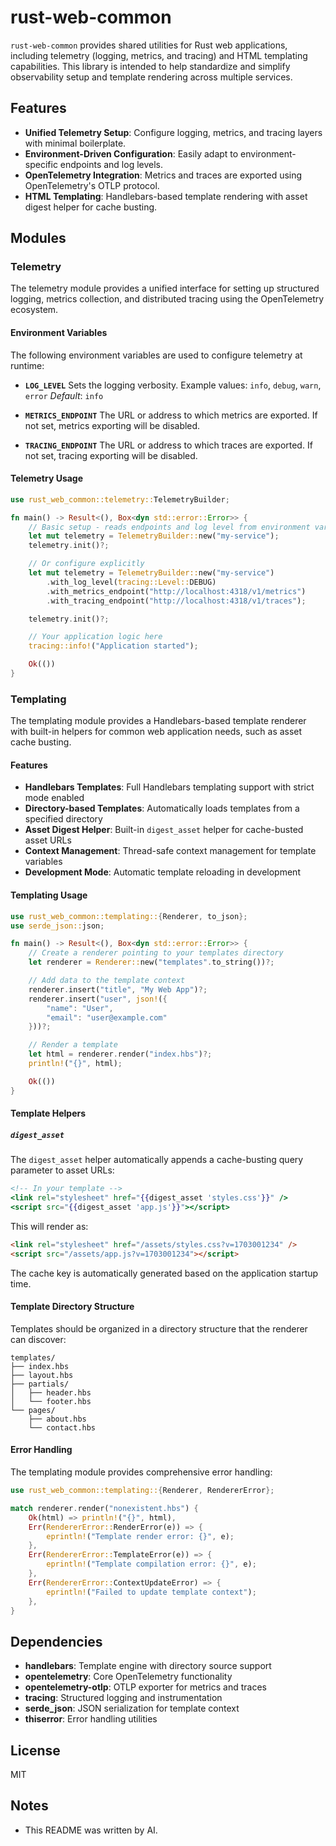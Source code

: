 # rust-web-common

`rust-web-common` provides shared utilities for Rust web applications, including telemetry (logging, metrics, and tracing) and HTML templating capabilities. This library is intended to help standardize and simplify observability setup and template rendering across multiple services.

## Features

- **Unified Telemetry Setup**: Configure logging, metrics, and tracing layers with minimal boilerplate.
- **Environment-Driven Configuration**: Easily adapt to environment-specific endpoints and log levels.
- **OpenTelemetry Integration**: Metrics and traces are exported using OpenTelemetry's OTLP protocol.
- **HTML Templating**: Handlebars-based template rendering with asset digest helper for cache busting.

## Modules

### Telemetry

The telemetry module provides a unified interface for setting up structured logging, metrics collection, and distributed tracing using the OpenTelemetry ecosystem.

#### Environment Variables

The following environment variables are used to configure telemetry at runtime:

- **`LOG_LEVEL`**
  Sets the logging verbosity.
  Example values: `info`, `debug`, `warn`, `error`
  _Default_: `info`

- **`METRICS_ENDPOINT`**
  The URL or address to which metrics are exported.
  If not set, metrics exporting will be disabled.

- **`TRACING_ENDPOINT`**
  The URL or address to which traces are exported.
  If not set, tracing exporting will be disabled.

#### Telemetry Usage

```rust
use rust_web_common::telemetry::TelemetryBuilder;

fn main() -> Result<(), Box<dyn std::error::Error>> {
    // Basic setup - reads endpoints and log level from environment variables
    let mut telemetry = TelemetryBuilder::new("my-service");
    telemetry.init()?;

    // Or configure explicitly
    let mut telemetry = TelemetryBuilder::new("my-service")
        .with_log_level(tracing::Level::DEBUG)
        .with_metrics_endpoint("http://localhost:4318/v1/metrics")
        .with_tracing_endpoint("http://localhost:4318/v1/traces");

    telemetry.init()?;

    // Your application logic here
    tracing::info!("Application started");

    Ok(())
}
```

### Templating

The templating module provides a Handlebars-based template renderer with built-in helpers for common web application needs, such as asset cache busting.

#### Features

- **Handlebars Templates**: Full Handlebars templating support with strict mode enabled
- **Directory-based Templates**: Automatically loads templates from a specified directory
- **Asset Digest Helper**: Built-in `digest_asset` helper for cache-busted asset URLs
- **Context Management**: Thread-safe context management for template variables
- **Development Mode**: Automatic template reloading in development

#### Templating Usage

```rust
use rust_web_common::templating::{Renderer, to_json};
use serde_json::json;

fn main() -> Result<(), Box<dyn std::error::Error>> {
    // Create a renderer pointing to your templates directory
    let renderer = Renderer::new("templates".to_string())?;

    // Add data to the template context
    renderer.insert("title", "My Web App")?;
    renderer.insert("user", json!({
        "name": "User",
        "email": "user@example.com"
    }))?;

    // Render a template
    let html = renderer.render("index.hbs")?;
    println!("{}", html);

    Ok(())
}
```

#### Template Helpers

##### `digest_asset`

The `digest_asset` helper automatically appends a cache-busting query parameter to asset URLs:

```handlebars
<!-- In your template -->
<link rel="stylesheet" href="{{digest_asset 'styles.css'}}" />
<script src="{{digest_asset 'app.js'}}"></script>
```

This will render as:

```html
<link rel="stylesheet" href="/assets/styles.css?v=1703001234" />
<script src="/assets/app.js?v=1703001234"></script>
```

The cache key is automatically generated based on the application startup time.

#### Template Directory Structure

Templates should be organized in a directory structure that the renderer can discover:

```
templates/
├── index.hbs
├── layout.hbs
├── partials/
│   ├── header.hbs
│   └── footer.hbs
└── pages/
    ├── about.hbs
    └── contact.hbs
```

#### Error Handling

The templating module provides comprehensive error handling:

```rust
use rust_web_common::templating::{Renderer, RendererError};

match renderer.render("nonexistent.hbs") {
    Ok(html) => println!("{}", html),
    Err(RendererError::RenderError(e)) => {
        eprintln!("Template render error: {}", e);
    },
    Err(RendererError::TemplateError(e)) => {
        eprintln!("Template compilation error: {}", e);
    },
    Err(RendererError::ContextUpdateError) => {
        eprintln!("Failed to update template context");
    },
}
```

## Dependencies

- **handlebars**: Template engine with directory source support
- **opentelemetry**: Core OpenTelemetry functionality
- **opentelemetry-otlp**: OTLP exporter for metrics and traces
- **tracing**: Structured logging and instrumentation
- **serde_json**: JSON serialization for template context
- **thiserror**: Error handling utilities

## License

MIT

## Notes

- This README was written by AI.
